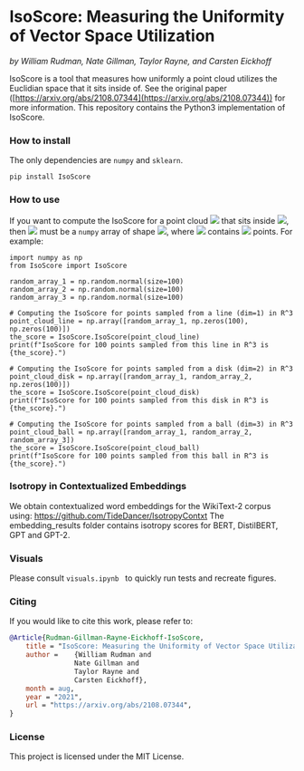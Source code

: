 # IsoScore: Measuring the Uniformity of Vector Space Utilization
 *by William Rudman, Nate Gillman, Taylor Rayne, and Carsten Eickhoff*

IsoScore is a tool that measures how uniformly a point cloud utilizes the Euclidian space that it sits inside of. 
See the original paper ([https://arxiv.org/abs/2108.07344](https://arxiv.org/abs/2108.07344)) for more information. 
This repository contains the Python3 implementation of IsoScore.

### How to install

The only dependencies are `numpy` and `sklearn`.

```
pip install IsoScore
```

### How to use

If you want to compute the IsoScore for a point cloud <img src="https://render.githubusercontent.com/render/math?math=X">  that sits inside <img src="https://render.githubusercontent.com/render/math?math=\mathbb R^n">, then <img src="https://render.githubusercontent.com/render/math?math=X"> must be a `numpy` array of shape <img src="https://render.githubusercontent.com/render/math?math=(n,m)">, where <img src="https://render.githubusercontent.com/render/math?math=X"> contains <img src="https://render.githubusercontent.com/render/math?math=m"> points.
For example:


```python3
import numpy as np
from IsoScore import IsoScore

random_array_1 = np.random.normal(size=100)
random_array_2 = np.random.normal(size=100)
random_array_3 = np.random.normal(size=100)

# Computing the IsoScore for points sampled from a line (dim=1) in R^3
point_cloud_line = np.array([random_array_1, np.zeros(100), np.zeros(100)])
the_score = IsoScore.IsoScore(point_cloud_line)
print(f"IsoScore for 100 points sampled from this line in R^3 is {the_score}.")

# Computing the IsoScore for points sampled from a disk (dim=2) in R^3
point_cloud_disk = np.array([random_array_1, random_array_2, np.zeros(100)])
the_score = IsoScore.IsoScore(point_cloud_disk)
print(f"IsoScore for 100 points sampled from this disk in R^3 is {the_score}.")

# Computing the IsoScore for points sampled from a ball (dim=3) in R^3
point_cloud_ball = np.array([random_array_1, random_array_2, random_array_3])
the_score = IsoScore.IsoScore(point_cloud_ball)
print(f"IsoScore for 100 points sampled from this ball in R^3 is {the_score}.")
```

### Isotropy in Contextualized Embeddings
We obtain contextualized word embeddings for the WikiText-2 corpus using: https://github.com/TideDancer/IsotropyContxt
The embedding_results folder contains isotropy scores for BERT, DistilBERT, GPT and GPT-2. 

### Visuals 
Please consult ```visuals.ipynb ``` to quickly run tests and recreate figures.  


### Citing

If you would like to cite this work, please refer to:
```bibtex
@Article{Rudman-Gillman-Rayne-Eickhoff-IsoScore,
    title = "IsoScore: Measuring the Uniformity of Vector Space Utilization",
    author =    {William Rudman and
                Nate Gillman and 
                Taylor Rayne and 
                Carsten Eickhoff},
    month = aug,
    year = "2021",
    url = "https://arxiv.org/abs/2108.07344",
}
```


### License

This project is licensed under the MIT License.
